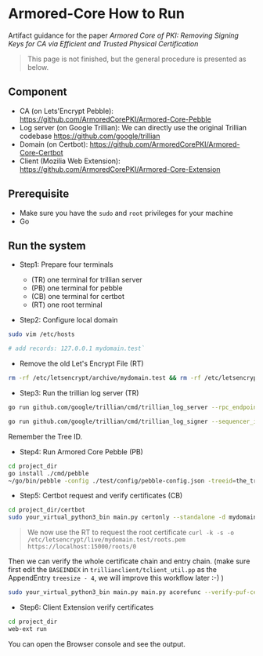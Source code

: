 # Armored-Core How to Run

Artifact guidance for the paper *Armored Core of PKI: Removing Signing Keys for CA via Efficient and Trusted Physical Certification*

> This page is not finished, but the general procedure is presented as below.

## Component

- CA (on Lets'Encrypt Pebble): https://github.com/ArmoredCorePKI/Armored-Core-Pebble
- Log server (on Google Trillian): We can directly use the original Trillian codebase https://github.com/google/trillian 
- Domain (on Certbot): https://github.com/ArmoredCorePKI/Armored-Core-Certbot
- Client (Mozilia Web Extension): https://github.com/ArmoredCorePKI/Armored-Core-Extension

## Prerequisite

- Make sure you have the `sudo` and `root` privileges for your machine
- Go 

## Run the system

- Step1: Prepare four terminals
  - (TR) one terminal for trillian server
  - (PB) one terminal for pebble
  - (CB) one terminal for certbot
  - (RT) one root terminal

- Step2: Configure local domain

```bash
sudo vim /etc/hosts

# add records: 127.0.0.1 mydomain.test`
```
- Remove the old Let's Encrypt File (RT)

```bash
rm -rf /etc/letsencrypt/archive/mydomain.test && rm -rf /etc/letsencrypt/live/mydomain.test && rm -rf /etc/letsencrypt/renewal/mydomain.test.conf && rm -rf /etc/letsencrypt/accounts/localhost\:14000/
```

- Step3: Run the trillian log server (TR)

```bash
go run github.com/google/trillian/cmd/trillian_log_server --rpc_endpoint="localhost:50054" --http_endpoint="localhost:50055"

go run github.com/google/trillian/cmd/trillian_log_signer --sequencer_interval="1s" --batch_size=500 --rpc_endpoint="localhost:50056" --http_endpoint="localhost:50057" --num_sequencers=1 --force_master
```

Remember the Tree ID.


- Step4: Run Armored Core Pebble (PB)

```bash
cd project_dir
go install ./cmd/pebble
~/go/bin/pebble -config ./test/config/pebble-config.json -treeid=the_tree_id
```

- Step5: Certbot request and verify certificates (CB)

```bash
cd project_dir/certbot
sudo your_virtual_python3_bin main.py certonly --standalone -d mydomain.test --server https://localhost:14000/dir --email you@example.com --agree-tos --no-verify-ssl --http-01-port=5002
```

> We now use the RT to request the root certificate
`curl -k -s -o /etc/letsencrypt/live/mydomain.test/roots.pem https://localhost:15000/roots/0`

Then we can verify the whole certificate chain and entry chain. (make sure first edit the `BASEINDEX` in `trillianclient/tclient_util.pp` as the AppendEntry `treesize - 4`, we will improve this workflow later :-) )

```bash
sudo your_virtual_python3_bin main.py main.py acorefunc --verify-puf-cert --test-domain mydomain.test
```

- Step6: Client Extension verify certificates

```bash
cd project_dir
web-ext run
```

You can open the Browser console and see the output.
